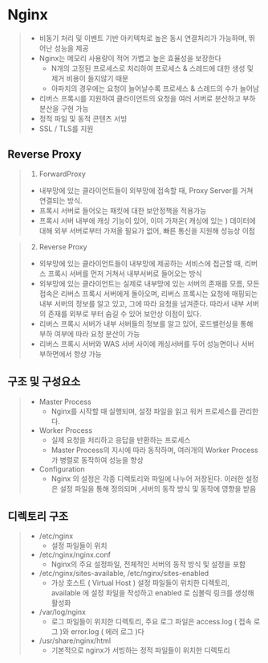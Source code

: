 # Nginx
> - 비동기 처리 및 이벤트 기반 아키텍처로 높은 동시 연결처리가 가능하며, 뛰어난 성능을 제공
> - Nginx는 메모리 사용량이 적어 가볍고 높은 효율성을 보장한다
>   -  N개의 고정된 프로세스로 처리하여 프로세스 & 스레드에 대한 생성 및 제거 비용이 들지않기 때문
>   -  아파치의 경우에는 요청이 늘어날수록 프로세스 & 스레드의 수가 늘어남
> - 리버스 프록시를 지원하여 클라이언트의 요청을 여러 서버로 분산하고 부하 분산을 구현 가능
> - 정적 파일 및 동적 콘텐츠 서빙
> - SSL / TLS를 지원


## Reverse Proxy
> 1. ForwardProxy
>   - 내부망에 있는 클라이언트들이 외부망에 접속할 때, Proxy Server를 거쳐 연결되는 방식.
>   - 프록시 서버로 들어오는 패킷에 대한 보안정책을 적용가능
>   - 프록시 서버 내부에 캐싱 기능이 있어, 이미 가져온( 캐싱에 있는 ) 데이터에 대해 외부 서버로부터 가져올 필요가 없어, 빠른 통신을 지원해 성능상 이점

> 2. Reverse Proxy
>   - 외부망에 있는 클라이언트들이 내부망에 제공하는 서비스에 접근할 때, 리버스 프록시 서버를 먼저 거쳐서 내부서버로 들어오는 방식
>   - 외부망에 있는 클라이언트는 실제로 내부망에 있는 서버의 존재를 모름, 모든 접속은 리버스 프록시 서버에게 돌아오며,
> 리버스 프록시는 요청에 매핑되는 내부 서버의 정보를 알고 있고, 그에 따라 요청을 넘겨준다. 따라서 내부 서버의 존재를 외부로 부터 숨길 수 있어 보안상 이점이 있다.
>   - 리버스 프록시 서버가 내부 서버들의 정보를 알고 있어, 로드밸런싱을 통해 부하 여부에 따라 요청 분산이 가능
>   - 리버스 프록시 서버와 WAS 서버 사이에 캐싱서버를 두어 성능면이나 서버 부하면에서 향상 가능


## 구조 및 구성요소
> - Master Process
>   - Nginx를 시작할 때 실행되며, 설정 파일을 읽고 워커 프로세스를 관리한다.
> - Worker Process
>   - 실제 요청을 처리하고 응답을 반환하는 프로세스
>   - Master Process의 지시에 따라 동작하며, 여러개의 Worker Process 가 병렬로 동작하여 성능을 향상
> - Configuration
>   - Nginx 의 설정은 각종 디렉토리와 파일에 나누어 저장된다. 이러한 설정은 설정 파일을 통해 정의되며 ,서버의 동작 방식 및 동작에 영향을 받음

## 디렉토리 구조
> - /etc/nginx
>   - 설정 파일들이 위치
> - /etc/nginx/nginx.conf
>   - Nginx의 주요 설정파일, 전체적인 서버의 동작 방식 및 설정을 포함
> - /etc/nginx/sites-available, /etc/nginx/sites-enabled
>   - 가상 호스트 ( Virtual Host ) 설정 파일들이 위치한 디렉토리, available 에 설정 파일을 작성하고 enabled 로 심볼릭 링크를 생성해 활성화
> - /var/log/nginx
>   - 로그 파일들이 위치한 디렉토리, 주요 로그 파일은 access.log ( 접속 로그 )와 error.log ( 에러 로그 )다
> - /usr/share/nginx/html
>   - 기본적으로 nginx가 서빙하는 정적 파일들이 위치한 디렉토리